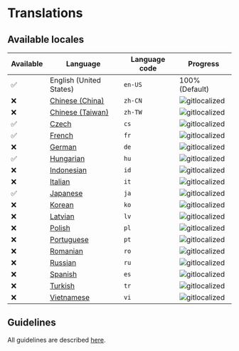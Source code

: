 # Translations

## Available locales

| Available | Language | Language code | Progress |
| --- | ---------- | --- | ----------- |
| ✅ | English (United States) | `en-US` | 100% (Default) |
| ❌ | [Chinese (China)](https://gitlocalize.com/repo/2897/zh-CN/src/main/resources/locales) | `zh-CN` | ![gitlocalized](https://gitlocalize.com/repo/2897/zh-CN//badge.svg) |
| ❌ | [Chinese (Taiwan)](https://gitlocalize.com/repo/2897/zh-TW/src/main/resources/locales) | `zh-TW` | ![gitlocalized](https://gitlocalize.com/repo/2897/zh-TW//badge.svg) |
| ✅ | [Czech](https://gitlocalize.com/repo/2897/cs/src/main/resources/locales) | `cs` | ![gitlocalized](https://gitlocalize.com/repo/2897/cs/badge.svg) |
| ✅ | [French](https://gitlocalize.com/repo/2897/fr/src/main/resources/locales) | `fr` | ![gitlocalized](https://gitlocalize.com/repo/2897/fr/badge.svg) |
| ❌ | [German](https://gitlocalize.com/repo/2897/de/src/main/resources/locales) | `de` | ![gitlocalized](https://gitlocalize.com/repo/2897/de/badge.svg) |
| ✅ | [Hungarian](https://gitlocalize.com/repo/2897/hu/src/main/resources/locales) | `hu` | ![gitlocalized](https://gitlocalize.com/repo/2897/hu/badge.svg) |
| ❌ | [Indonesian](https://gitlocalize.com/repo/2897/id/src/main/resources/locales) | `id` | ![gitlocalized](https://gitlocalize.com/repo/2897/id/badge.svg) |
| ❌ | [Italian](https://gitlocalize.com/repo/2897/it/src/main/resources/locales) | `it` | ![gitlocalized](https://gitlocalize.com/repo/2897/it/badge.svg) |
| ✅ | [Japanese](https://gitlocalize.com/repo/2897/ja/src/main/resources/locales) | `ja` | ![gitlocalized](https://gitlocalize.com/repo/2897/ja/badge.svg) |
| ❌ | [Korean](https://gitlocalize.com/repo/2897/ko/src/main/resources/locales) | `ko` | ![gitlocalized](https://gitlocalize.com/repo/2897/ko/badge.svg) |
| ❌ | [Latvian](https://gitlocalize.com/repo/2897/lv/src/main/resources/locales) | `lv` | ![gitlocalized](https://gitlocalize.com/repo/2897/lv/badge.svg) |
| ❌ | [Polish](https://gitlocalize.com/repo/2897/pl/src/main/resources/locales) | `pl` | ![gitlocalized](https://gitlocalize.com/repo/2897/pl/badge.svg) |
| ❌ | [Portuguese](https://gitlocalize.com/repo/2897/pt/src/main/resources/locales) | `pt` | ![gitlocalized](https://gitlocalize.com/repo/2897/pt/badge.svg) |
| ❌ | [Romanian](https://gitlocalize.com/repo/2897/ro/src/main/resources/locales) | `ro` | ![gitlocalized](https://gitlocalize.com/repo/2897/ro/badge.svg) |
| ❌ | [Russian](https://gitlocalize.com/repo/2897/ru/src/main/resources/locales) | `ru` | ![gitlocalized](https://gitlocalize.com/repo/2897/ru/badge.svg) |
| ❌ | [Spanish](https://gitlocalize.com/repo/2897/es/src/main/resources/locales) | `es` | ![gitlocalized](https://gitlocalize.com/repo/2897/es/badge.svg) |
| ❌ | [Turkish](https://gitlocalize.com/repo/2897/tr/src/main/resources/locales) | `tr` | ![gitlocalized](https://gitlocalize.com/repo/2897/tr/badge.svg) |
| ❌ | [Vietnamese](https://gitlocalize.com/repo/2897/vi/src/main/resources/locales) | `vi` | ![gitlocalized](https://gitlocalize.com/repo/2897/vi/badge.svg) |

## Guidelines
All guidelines are described [here](BentoBox/Translate-BentoBox-and-addons).